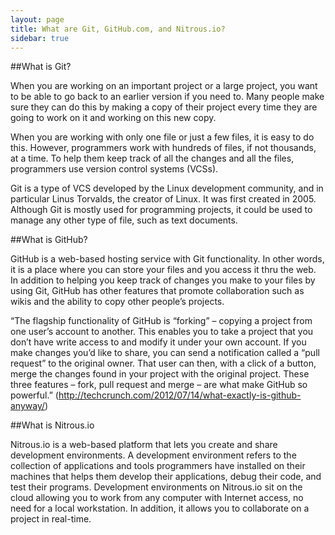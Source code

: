 ```yaml
---
layout: page
title: What are Git, GitHub.com, and Nitrous.io?
sidebar: true
---
```


##What is Git?

When you are working on an important project or a large project, you want to be able to go back to an earlier version if you need to. Many people make sure they can do this by making a copy of their project every time they are going to work on it and working on this new copy. 

When you are working with only one file or just a few files, it is easy to do this. However, programmers work with hundreds of files, if not thousands, at a time. To help them keep track of all the changes and all the files, programmers use version control systems (VCSs). 

Git is a type of VCS developed by the Linux development community, and in particular Linus Torvalds, the creator of Linux. It was first created in 2005. Although Git is mostly used for programming projects, it could be used to manage any other type of file, such as text documents. 

##What is GitHub?

GitHub is a web-based hosting service with Git functionality. In other words, it is a place where you can store your files and you access it thru the web. In addition to helping you keep track of changes you make to your files by using Git, GitHub has other features that promote collaboration such as wikis and the ability to copy other people’s projects.

“The flagship functionality of GitHub is “forking” – copying a project from one user’s account to another. This enables you to take a project that you don’t have write access to and modify it under your own account. If you make changes you’d like to share, you can send a notification called a “pull request” to the original owner. That user can then, with a click of a button, merge the changes found in your project with the original project. These three features – fork, pull request and merge – are what make GitHub so powerful.” (http://techcrunch.com/2012/07/14/what-exactly-is-github-anyway/)

##What is Nitrous.io

Nitrous.io is a web-based platform that lets you create and share development environments. A development environment refers to the collection of applications and tools programmers have installed on their machines that helps them develop their applications, debug their code, and test their programs. Development environments on Nitrous.io sit on the cloud allowing you to work from any computer with Internet access, no need for a local workstation. In addition, it allows you to collaborate on a project in real-time. 